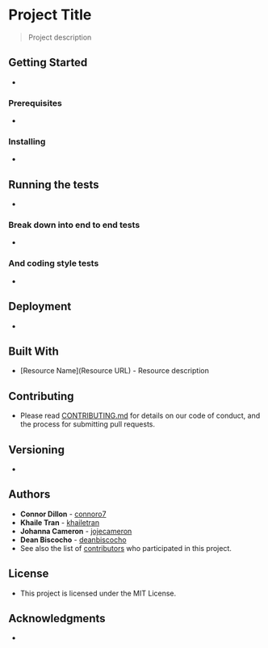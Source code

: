 # Project Title

> Project description

## Getting Started
- 
### Prerequisites
- 
### Installing
- 
## Running the tests
- 
### Break down into end to end tests
-
### And coding style tests
- 
## Deployment
- 
## Built With
- [Resource Name](Resource URL) - Resource description
## Contributing
- Please read [CONTRIBUTING.md](#) for details on our code of conduct, and the process for submitting pull requests.
## Versioning
- 
## Authors
- **Connor Dillon** - [connoro7](https://github.com/connoro7)
- **Khaile Tran** - [khailetran](https://github.com/khailetran)
- **Johanna Cameron** - [jojecameron](https://github.com/jojecameron)
- **Dean Biscocho** - [deanbiscocho](https://github.com/deanbiscocho)
- See also the list of [contributors](REPO-BASE-URL/contributors) who participated in this project.
## License
- This project is licensed under the MIT License.
## Acknowledgments
- 
